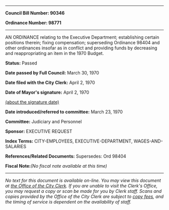 

********

**Council Bill Number: 90346**
   
**Ordinance Number: 98771**
********

 AN ORDINANCE relating to the Executive Department; establishing certain positions therein; fixing compensation; superseding Ordinance 98404 and other ordinances insofar as in conflict and providing funds by decreasing and reappropriating an item in the 1970 Budget.

**Status:** Passed
   
**Date passed by Full Council:** March 30, 1970
   
**Date filed with the City Clerk:** April 2, 1970
   
**Date of Mayor's signature:** April 2, 1970
   
[(about the signature date)](/~public/approvaldate.htm)
   
   
   
**Date introduced/referred to committee:** March 23, 1970
   
**Committee:** Judiciary and Personnel
   
**Sponsor:** EXECUTIVE REQUEST
   
   
**Index Terms:** CITY-EMPLOYEES, EXECUTIVE-DEPARTMENT, WAGES-AND-SALARIES

**References/Related Documents:** Supersedes: Ord 98404

**Fiscal Note:**_(No fiscal note available at this time)_
********

_No text for this document is available on-line. You may view this document at [the Office of the City Clerk](http://www.seattle.gov/leg/clerk/contactUs.htm). If you are unable to visit the Clerk's Office, you may request a copy or scan be made for you by Clerk staff. Scans and copies provided by the Office of the City Clerk are subject to [copy fees](http://clerk.seattle.gov/~public/clerkfees.htm), and the timing of service is dependent on the availability of staff._

